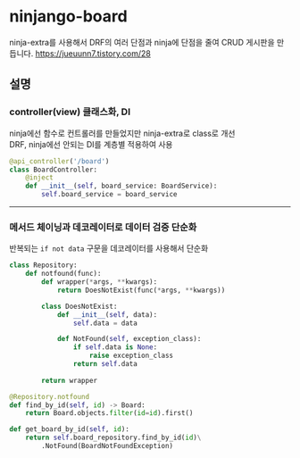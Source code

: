 # ninjango-board
ninja-extra를 사용해서 DRF의 여러 단점과 ninja에 단점을 줄여 CRUD 게시판을 만듭니다.
https://jueuunn7.tistory.com/28

## 설명

### controller(view) 클래스화, DI
ninja에선 함수로 컨트롤러를 만들었지만 ninja-extra로 class로 개선     
DRF, ninja에선 안되는 DI를 계층별 적용하여 사용
```py
@api_controller('/board')
class BoardController:
    @inject
    def __init__(self, board_service: BoardService):
        self.board_service = board_service
```

---
### 메서드 체이닝과 데코레이터로 데이터 검증 단순화
반복되는 `if not data` 구문을 데코레이터를 사용해서 단순화
```py
class Repository:
    def notfound(func):
        def wrapper(*args, **kwargs):
            return DoesNotExist(func(*args, **kwargs))

        class DoesNotExist:
            def __init__(self, data):
                self.data = data

            def NotFound(self, exception_class):
                if self.data is None:
                    raise exception_class
                return self.data
            
        return wrapper

@Repository.notfound
def find_by_id(self, id) -> Board:
    return Board.objects.filter(id=id).first()

def get_board_by_id(self, id):
    return self.board_repository.find_by_id(id)\
        .NotFound(BoardNotFoundException)
```
